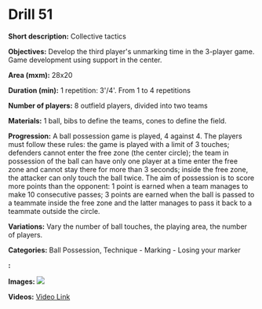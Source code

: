 # Drill 51

**Short description:**
Collective tactics

**Objectives:**
Develop the third player's unmarking time in the 3-player game. Game development using support in the center.

**Area (mxm):**
28x20

**Duration (min):**
1 repetition: 3'/4'. From 1 to 4 repetitions

**Number of players:**
8 outfield players, divided into two teams

**Materials:**
1 ball, bibs to define the teams, cones to define the field.

**Progression:**
A ball possession game is played, 4 against 4. The players must follow these rules: the game is played with a limit of 3 touches; defenders cannot enter the free zone (the center circle); the team in possession of the ball can have only one player at a time enter the free zone and cannot stay there for more than 3 seconds; inside the free zone, the attacker can only touch the ball twice. The aim of possession is to score more points than the opponent: 1 point is earned when a team manages to make 10 consecutive passes; 3 points are earned when the ball is passed to a teammate inside the free zone and the latter manages to pass it back to a teammate outside the circle.

**Variations:**
Vary the number of ball touches, the playing area, the number of players.

**Categories:**
Ball Possession, Technique - Marking - Losing your marker

**:**


**Images:**
![](https://www.coachingfutsal.com/\images\7124b49bd1b7274fb314c051a81f2372a632e9003e40fc6874a92bc3734cfed41b1f0e909f3aabf4f619120246370e206ec86479171ae0612183cb33a2122cfc4dd3ce25b8f7d.jpg)

**Videos:**
[Video Link](https://www.youtube.com/embed/iJ4h4WXE0mM)


